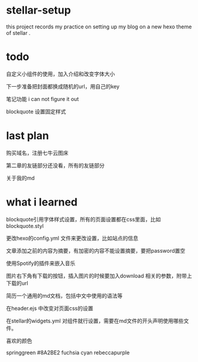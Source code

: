 # stellar-setup
this project records my practice on setting up my blog on a new hexo theme of stellar .

# todo

自定义小组件的使用，加入介绍和改变字体大小

下一步准备把封面都换成随机的url，用自己的key

笔记功能 i can not figure it out 

blockquote 设置固定样式

# last plan 

购买域名，注册七牛云图床

第二章的友链部分还没看，所有的友链部分

关于我的md

# what i learned

blockquote引用字体样式设置，所有的页面设置都在css里面，比如blockquote.styl

更改hexo的config.yml 文件来更改设置，比如站点的信息

文章添加<!-- more -->之前的内容为摘要，有加密的内容不能设置摘要，要把password置空

使用Spotify的插件来嵌入音乐

图片右下角有下载的按钮，插入图片的时候要加入download 相关的参数，附带上下载的url

简历一个通用的md文档，包括中文中使用的语法等

在header.ejs 中改变对页面css的设置

在stellar的widgets.yml 对组件就行设置，需要在md文件的开头声明使用哪些文件。



喜欢的颜色

springgreen
#8A2BE2
fuchsia
cyan
rebeccapurple
